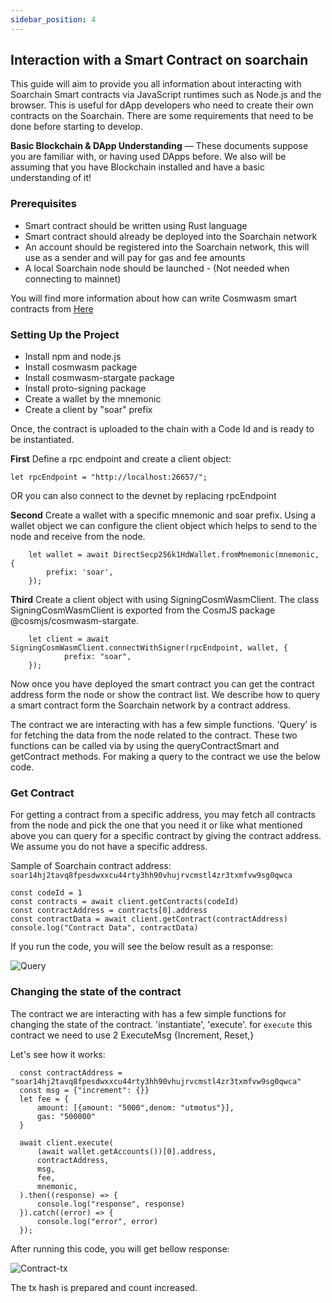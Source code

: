 ```yaml
---
sidebar_position: 4
---
```


## Interaction with a Smart Contract on soarchain


This guide will aim to provide you all information about interacting with Soarchain Smart contracts via JavaScript runtimes such as Node.js and the browser. This is useful for dApp developers who need to create their own contracts on the Soarchain. There are some requirements that need to be done before starting to develop.

**Basic Blockchain & DApp Understanding** — These documents suppose you are familiar with, or having used DApps before. We also will be assuming that you have Blockchain  installed and have a basic understanding of it!

### Prerequisites

* Smart contract should be written using Rust language
* Smart contract should already be deployed into the Soarchain network
* An account should be registered into the Soarchain network, this will use as a sender and will pay for gas and fee amounts
* A local Soarchain node should be launched - (Not needed when connecting to mainnet)

You will find more information about how can write Cosmwasm smart contracts from [Here](https://github.com/CosmWasm)


### Setting Up the Project

* Install npm and node.js
* Install cosmwasm package
* Install cosmwasm-stargate package
* Install proto-signing package
* Create a wallet by the mnemonic
* Create a client by "soar" prefix



Once, the contract is uploaded to the chain with a Code Id and is ready to be instantiated.

**First** Define a rpc endpoint and create a client object:


```shell
let rpcEndpoint = "http://localhost:26657/";
```
OR you can also connect to the devnet by replacing rpcEndpoint

**Second** Create a wallet with a specific mnemonic and soar prefix. Using a wallet object we can configure the client object which helps to send to the node and receive from the node.

```
    let wallet = await DirectSecp256k1HdWallet.fromMnemonic(mnemonic, {
        prefix: 'soar',
    });
```

**Third** Create a client object with using SigningCosmWasmClient. The class SigningCosmWasmClient is exported from the CosmJS package @cosmjs/cosmwasm-stargate.

```shell
    let client = await SigningCosmWasmClient.connectWithSigner(rpcEndpoint, wallet, {
            prefix: "soar",
    });
```

Now once you have deployed the smart contract you can get the contract address form the node or show the contract list. We describe how to query a smart contract form the Soarchain network by a contract address.

The contract we are interacting with has a few simple functions. 'Query' is for fetching the data from the node related to the contract. These two functions can be called via by using the queryContractSmart and getContract methods. For making a query to the contract we use the below code.


### Get Contract

For getting a contract from a specific address, you may fetch all contracts from the node and pick the one that you need it or like what mentioned above you can query for a specific contract by giving the contract address. We assume you do not have a specific address.

Sample of Soarchain contract address: `soar14hj2tavq8fpesdwxxcu44rty3hh90vhujrvcmstl4zr3txmfvw9sg0qwca`

```
const codeId = 1
const contracts = await client.getContracts(codeId)
const contractAddress = contracts[0].address
const contractData = await client.getContract(contractAddress)
console.log("Contract Data", contractData)
```

If you run the code, you will see the below result as a response:

![Query](/img/query-contract.png)

### Changing the state of the contract

The contract we are interacting with has a few simple functions for changing the state of the contract. 'instantiate', 'execute'. for `execute` this contract we need to use 2 ExecuteMsg {Increment,
  Reset,}

Let's see how it works:

```
  const contractAddress = "soar14hj2tavq8fpesdwxxcu44rty3hh90vhujrvcmstl4zr3txmfvw9sg0qwca"
  const msg = {"increment": {}}
  let fee = {
      amount: [{amount: "5000",denom: "utmotus"}],
      gas: "500000"
  }

  await client.execute(
      (await wallet.getAccounts())[0].address,
      contractAddress,
      msg,
      fee,
      mnemonic,
  ).then((response) => {
      console.log("response", response)
  }).catch((error) => {
      console.log("error", error)
  });

```

After running this code, you will get bellow response:

![Contract-tx](/img/execute-contract-tx.png)

The tx hash is prepared and count increased.